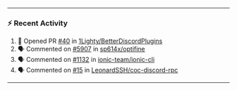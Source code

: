

---
### :zap: Recent Activity

<!--START_SECTION:activity-->
1. 💪 Opened PR [#40](https://github.com/1Lighty/BetterDiscordPlugins/pull/40) in [1Lighty/BetterDiscordPlugins](https://github.com/1Lighty/BetterDiscordPlugins)
2. 🗣 Commented on [#5907](https://github.com/sp614x/optifine/issues/5907) in [sp614x/optifine](https://github.com/sp614x/optifine)
3. 🗣 Commented on [#1132](https://github.com/ionic-team/ionic-cli/issues/1132) in [ionic-team/ionic-cli](https://github.com/ionic-team/ionic-cli)
4. 🗣 Commented on [#15](https://github.com/LeonardSSH/coc-discord-rpc/issues/15) in [LeonardSSH/coc-discord-rpc](https://github.com/LeonardSSH/coc-discord-rpc)
<!--END_SECTION:activity-->



---
